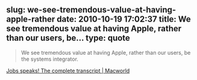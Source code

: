 slug: we-see-tremendous-value-at-having-apple-rather
date: 2010-10-19 17:02:37
title: We see tremendous value at having Apple, rather than our users, be...
type: quote
---

> We see tremendous value at having Apple, rather than our users, be the systems integrator.

[Jobs speaks! The complete transcript | Macworld](http://www.macworld.com/article/154980/2010/10/jobs_transcript.html)
